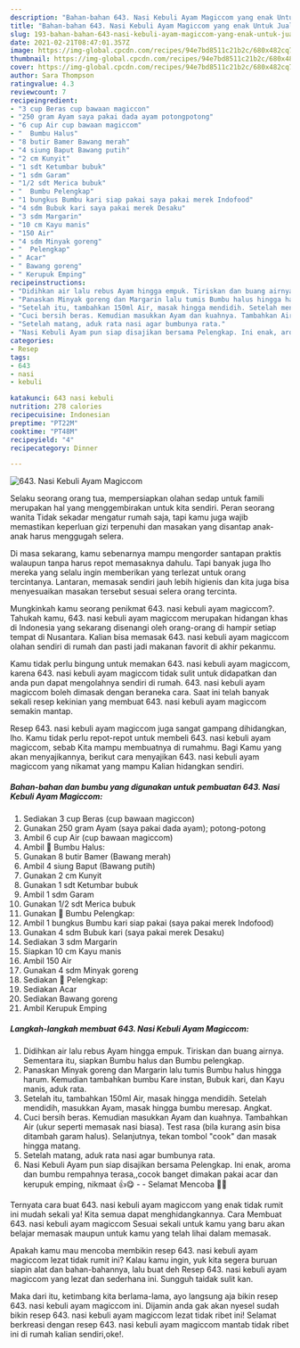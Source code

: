 ```yaml
---
description: "Bahan-bahan 643. Nasi Kebuli Ayam Magiccom yang enak Untuk Jualan"
title: "Bahan-bahan 643. Nasi Kebuli Ayam Magiccom yang enak Untuk Jualan"
slug: 193-bahan-bahan-643-nasi-kebuli-ayam-magiccom-yang-enak-untuk-jualan
date: 2021-02-21T08:47:01.357Z
image: https://img-global.cpcdn.com/recipes/94e7bd8511c21b2c/680x482cq70/643-nasi-kebuli-ayam-magiccom-foto-resep-utama.jpg
thumbnail: https://img-global.cpcdn.com/recipes/94e7bd8511c21b2c/680x482cq70/643-nasi-kebuli-ayam-magiccom-foto-resep-utama.jpg
cover: https://img-global.cpcdn.com/recipes/94e7bd8511c21b2c/680x482cq70/643-nasi-kebuli-ayam-magiccom-foto-resep-utama.jpg
author: Sara Thompson
ratingvalue: 4.3
reviewcount: 7
recipeingredient:
- "3 cup Beras cup bawaan magiccon"
- "250 gram Ayam saya pakai dada ayam potongpotong"
- "6 cup Air cup bawaan magiccom"
- "  Bumbu Halus"
- "8 butir Bamer Bawang merah"
- "4 siung Baput Bawang putih"
- "2 cm Kunyit"
- "1 sdt Ketumbar bubuk"
- "1 sdm Garam"
- "1/2 sdt Merica bubuk"
- "  Bumbu Pelengkap"
- "1 bungkus Bumbu kari siap pakai saya pakai merek Indofood"
- "4 sdm Bubuk kari saya pakai merek Desaku"
- "3 sdm Margarin"
- "10 cm Kayu manis"
- "150 Air"
- "4 sdm Minyak goreng"
- "  Pelengkap"
- " Acar"
- " Bawang goreng"
- " Kerupuk Emping"
recipeinstructions:
- "Didihkan air lalu rebus Ayam hingga empuk. Tiriskan dan buang airnya. Sementara itu, siapkan Bumbu halus dan Bumbu pelengkap."
- "Panaskan Minyak goreng dan Margarin lalu tumis Bumbu halus hingga harum. Kemudian tambahkan bumbu Kare instan, Bubuk kari, dan Kayu manis, aduk rata."
- "Setelah itu, tambahkan 150ml Air, masak hingga mendidih. Setelah mendidih, masukkan Ayam, masak hingga bumbu meresap. Angkat."
- "Cuci bersih beras. Kemudian masukkan Ayam dan kuahnya. Tambahkan Air (ukur seperti memasak nasi biasa). Test rasa (bila kurang asin bisa ditambah garam halus). Selanjutnya, tekan tombol &#34;cook&#34; dan masak hingga matang."
- "Setelah matang, aduk rata nasi agar bumbunya rata."
- "Nasi Kebuli Ayam pun siap disajikan bersama Pelengkap. Ini enak, aroma dan bumbu rempahnya terasa,,cocok banget dimakan pakai acar dan kerupuk emping, nikmaat 👍😋  Selamat Mencoba 🙏😊"
categories:
- Resep
tags:
- 643
- nasi
- kebuli

katakunci: 643 nasi kebuli 
nutrition: 278 calories
recipecuisine: Indonesian
preptime: "PT22M"
cooktime: "PT48M"
recipeyield: "4"
recipecategory: Dinner

---
```



![643. Nasi Kebuli Ayam Magiccom](https://img-global.cpcdn.com/recipes/94e7bd8511c21b2c/680x482cq70/643-nasi-kebuli-ayam-magiccom-foto-resep-utama.jpg)

Selaku seorang orang tua, mempersiapkan olahan sedap untuk famili merupakan hal yang menggembirakan untuk kita sendiri. Peran seorang  wanita Tidak sekadar mengatur rumah saja, tapi kamu juga wajib memastikan keperluan gizi terpenuhi dan masakan yang disantap anak-anak harus menggugah selera.

Di masa  sekarang, kamu sebenarnya mampu mengorder santapan praktis walaupun tanpa harus repot memasaknya dahulu. Tapi banyak juga lho mereka yang selalu ingin memberikan yang terlezat untuk orang tercintanya. Lantaran, memasak sendiri jauh lebih higienis dan kita juga bisa menyesuaikan masakan tersebut sesuai selera orang tercinta. 



Mungkinkah kamu seorang penikmat 643. nasi kebuli ayam magiccom?. Tahukah kamu, 643. nasi kebuli ayam magiccom merupakan hidangan khas di Indonesia yang sekarang disenangi oleh orang-orang di hampir setiap tempat di Nusantara. Kalian bisa memasak 643. nasi kebuli ayam magiccom olahan sendiri di rumah dan pasti jadi makanan favorit di akhir pekanmu.

Kamu tidak perlu bingung untuk memakan 643. nasi kebuli ayam magiccom, karena 643. nasi kebuli ayam magiccom tidak sulit untuk didapatkan dan anda pun dapat mengolahnya sendiri di rumah. 643. nasi kebuli ayam magiccom boleh dimasak dengan beraneka cara. Saat ini telah banyak sekali resep kekinian yang membuat 643. nasi kebuli ayam magiccom semakin mantap.

Resep 643. nasi kebuli ayam magiccom juga sangat gampang dihidangkan, lho. Kamu tidak perlu repot-repot untuk membeli 643. nasi kebuli ayam magiccom, sebab Kita mampu membuatnya di rumahmu. Bagi Kamu yang akan menyajikannya, berikut cara menyajikan 643. nasi kebuli ayam magiccom yang nikamat yang mampu Kalian hidangkan sendiri.

<!--inarticleads1-->

##### Bahan-bahan dan bumbu yang digunakan untuk pembuatan 643. Nasi Kebuli Ayam Magiccom:

1. Sediakan 3 cup Beras (cup bawaan magiccon)
1. Gunakan 250 gram Ayam (saya pakai dada ayam); potong-potong
1. Ambil 6 cup Air (cup bawaan magiccom)
1. Ambil  📌 Bumbu Halus:
1. Gunakan 8 butir Bamer (Bawang merah)
1. Ambil 4 siung Baput (Bawang putih)
1. Gunakan 2 cm Kunyit
1. Gunakan 1 sdt Ketumbar bubuk
1. Ambil 1 sdm Garam
1. Gunakan 1/2 sdt Merica bubuk
1. Gunakan  📌 Bumbu Pelengkap:
1. Ambil 1 bungkus Bumbu kari siap pakai (saya pakai merek Indofood)
1. Gunakan 4 sdm Bubuk kari (saya pakai merek Desaku)
1. Sediakan 3 sdm Margarin
1. Siapkan 10 cm Kayu manis
1. Ambil 150 Air
1. Gunakan 4 sdm Minyak goreng
1. Sediakan  📌 Pelengkap:
1. Sediakan  Acar
1. Sediakan  Bawang goreng
1. Ambil  Kerupuk Emping




<!--inarticleads2-->

##### Langkah-langkah membuat 643. Nasi Kebuli Ayam Magiccom:

1. Didihkan air lalu rebus Ayam hingga empuk. Tiriskan dan buang airnya. Sementara itu, siapkan Bumbu halus dan Bumbu pelengkap.
1. Panaskan Minyak goreng dan Margarin lalu tumis Bumbu halus hingga harum. Kemudian tambahkan bumbu Kare instan, Bubuk kari, dan Kayu manis, aduk rata.
1. Setelah itu, tambahkan 150ml Air, masak hingga mendidih. Setelah mendidih, masukkan Ayam, masak hingga bumbu meresap. Angkat.
1. Cuci bersih beras. Kemudian masukkan Ayam dan kuahnya. Tambahkan Air (ukur seperti memasak nasi biasa). Test rasa (bila kurang asin bisa ditambah garam halus). Selanjutnya, tekan tombol &#34;cook&#34; dan masak hingga matang.
1. Setelah matang, aduk rata nasi agar bumbunya rata.
1. Nasi Kebuli Ayam pun siap disajikan bersama Pelengkap. Ini enak, aroma dan bumbu rempahnya terasa,,cocok banget dimakan pakai acar dan kerupuk emping, nikmaat 👍😋 -  - Selamat Mencoba 🙏😊




Ternyata cara buat 643. nasi kebuli ayam magiccom yang enak tidak rumit ini mudah sekali ya! Kita semua dapat menghidangkannya. Cara Membuat 643. nasi kebuli ayam magiccom Sesuai sekali untuk kamu yang baru akan belajar memasak maupun untuk kamu yang telah lihai dalam memasak.

Apakah kamu mau mencoba membikin resep 643. nasi kebuli ayam magiccom lezat tidak rumit ini? Kalau kamu ingin, yuk kita segera buruan siapin alat dan bahan-bahannya, lalu buat deh Resep 643. nasi kebuli ayam magiccom yang lezat dan sederhana ini. Sungguh taidak sulit kan. 

Maka dari itu, ketimbang kita berlama-lama, ayo langsung aja bikin resep 643. nasi kebuli ayam magiccom ini. Dijamin anda gak akan nyesel sudah bikin resep 643. nasi kebuli ayam magiccom lezat tidak ribet ini! Selamat berkreasi dengan resep 643. nasi kebuli ayam magiccom mantab tidak ribet ini di rumah kalian sendiri,oke!.

